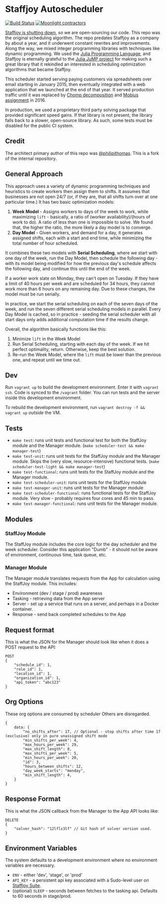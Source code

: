 # Staffjoy Autoscheduler

[![Build Status](https://travis-ci.org/Staffjoy/autoscheduler.svg?branch=master)](https://travis-ci.org/Staffjoy/autoscheduler) [![Moonlight contractors](https://www.moonlightwork.com/shields/julia.svg)](https://www.moonlightwork.com/?referredByUserID=1&referralProgram=maintainer&referrerName=Staffjoy)

[Staffjoy is shutting down](https://blog.staffjoy.com/staffjoy-is-shutting-down-39f7b5d66ef6#.ldsdqb1kp), so we are open-sourcing our code. This repo was the original scheduling algorithm. The repo predates Staffjoy as a company by about a year, and it underwent constant rewrites and improvements. Along the way, we mixed integer programming libraries with techniques like dynamic programming. We used the [Julia Programming Language](http://julialang.org/), and Staffjoy is eternally grateful to the [Julia JuMP project](https://github.com/JuliaOpt/JuMP.jl) for making such a great library that it rekindled an interested in scheduling optimization algorithms that became Staffjoy.

This scheduler started serving paying customers via spreadsheets over email starting in January 2015, then eventually integrated with a web application that we launched at the end of that year. It served production traffic until it was replaced by [Chomp decomposition](https://github.com/chomp-decomposition) and [Mobius assignment](https://blog.staffjoy.com/introducing-mobius-giving-employees-the-shifts-they-want-5eadfdf6de71) in 2016.

In production, we used a proprietary third party solving package that provided significant speed gains. If that library is not present, the library falls back to a slower, open-source library. As such, some tests must be disabled for the public CI system.

## Credit

The architect primary author of this repo was [@philipithomas](https://github.com/philipithomas). This is a fork of the internal repository. 

## General Approach

This approach uses a variety of dynamic programming techniques and heuristics to create workers then assign them to shifts. It assumes that businesses are not open 24/7 (or, if they are, that all shifts turn over at one particular time.) It has two basic optimization models:

1. **Week Model** - Assigns workers to days of the week to work, while maximizing `lift` - basically, a ratio of (worker availability)/(hours of work to do). A ratio of less than one is impossible to solve. We found that, the higher the ratio, the more likely a day model is to converge.
2. **Day Model** - Given workers, and demand for a day, it generates assigned shifts, each with a start and end time, while minimizing the total number of hour scheduled.

It combines these two models with **Serial Scheduling**, where we start with one day of the week, run the Day Model, then schedule the following day - with its model being modified for how the previous day's schedule affects the following day, and continue this until the end of the week.

If a worker work slate on Monday, they can't open on Tuesday. If they have a limit of 40 hours per week and are scheduled for 34 hours, they cannot work more than 6 hours on any remaining day. Due to these changes, the model must be run serially. 

In practice, we start the serial scheduling on each of the seven days of the week, and run the seven different serial scheduling models in parallel. Every Day Model is cached, so in practice - seeding the serial scheduler with all start days only adds additional computation time if the results change.

Overall, the algorithm basically functions like this:

1. Minimize `lift` in the Week Model
2. Run Serial Scheduling, starting with each day of the week. If we hit perfect optimality, return. Otherwise, keep the best solution.
3. Re-run the Week Model, where the `lift` must be lower than the previous one, and repeat until we time out.

## Dev

Run `vagrant up` to build the development environment. Enter it with `vagrant ssh`. Code is synced to the `/vagrant` folder. You can run tests and the server inside this development environment. 

To rebuild the development environment, run `vagrant destroy -f && vagrant up` *outside* the VM.

## Tests

* `make test`: runs unit tests and functional test for both the StaffJoy module and the Manager module. (`make scheduler-test && make manager-test`)
* `make test-unit`: runs unit tests for the StaffJoy module and the Manager module. Skips the (very slow, resource-intensive) functional tests. (`make scheduler-test-light && make manager-test`)
* `make test-functional`: runs unit tests for the StaffJoy module and the Manager module.
* `make test-scheduler-unit`: runs unit tests for the StaffJoy module
* `make test-manager-unit`: runs unit tests for the Manager module
* `make test-scheduler-functional`: runs functional tests for the StaffJoy module. Very slow - probably requires four cores and 45 min to pass. 
* `make test-manager-functional`: runs unit tests for the Manager module.

##  Modules

### StaffJoy Module

The StaffJoy module includes the core logic for the day scheduler and the week scheduler. Consider this application "Dumb" - it should not be aware of environment, continuous time, task queue, etc.

### Manager Module

The Manager module translates requests from the App for calculation using the StaffJoy module. This includes:

* Environment (dev / stage / prod) awareness
* Tasking - retrieving data from the App server
* Server - set up a service that runs on a server, and perhaps in a Docker container.
* Response - send back completed schedules to the App

## Request format

This is what the JSON for the Manager should look like when it does a POST request to the API:

```
POST
{
    "schedule_id": 1,
    "role_id": 1,
    "location_id": 1,
    "organization_id": 1,
    "api_token": "abc123"
}
```

## Org Options

These org options are consumed by scheduler Others are disregarded.

```
{
    data: {
        "no_shifts_after": 17, // Optional - stop shifts after time 17 (exclusive) only in pure unassigned shift mode
        "min_shifts_per_week": 4,
        "max_hours_per_week": 29,
        "max_shift_length": 8,
        "max_shifts_per_week": 5,
        "min_hours_per_week": 20,
        "id": 3,
        "hours_between_shifts": 12,
        "day_week_starts": "monday",
        "min_shift_length": 4,
    }
}
```

## Response Format
This is what the JSON callback from the Manager to the App API looks like:

```
DELETE
{
    "solver_hash": "12lfls3lf" // Git hash of solver version used.
}
```

## Environment Variables

The system defaults to a development environment where no environment variables are necessary. 

* `ENV` - either 'dev', 'stage', or 'prod'
* `API_KEY` - a persistent api key associated with a Sudo-level user on [Staffjoy Suite](https://github.com/staffjoy/suite).
* (optional) `SLEEP` - seconds between fetches to the tasking api. Defaults to 60 seconds in stage/prod.
